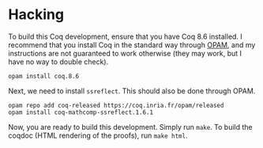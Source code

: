 # Hacking

To build this Coq development, ensure that you have Coq 8.6 installed. I
recommend that you install Coq in the standard way through
[OPAM](https://opam.ocaml.org/), and my instructions are not guaranteed to work
otherwise (they may work, but I have no way to double check).

    opam install coq.8.6


Next, we need to install `ssreflect`. This should also be done through OPAM.


    opam repo add coq-released https://coq.inria.fr/opam/released
    opam install coq-mathcomp-ssreflect.1.6.1


Now, you are ready to build this development. Simply run `make`. To build the
coqdoc (HTML rendering of the proofs), run `make html`.


